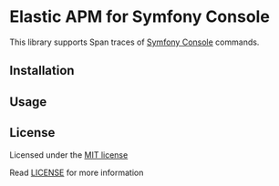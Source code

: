 # Elastic APM for Symfony Console

This library supports Span traces of [Symfony Console](https://github.com/symfony/console) commands.

## Installation

## Usage

## License
Licensed under the [MIT license](http://opensource.org/licenses/MIT)

Read [LICENSE](LICENSE) for more information
